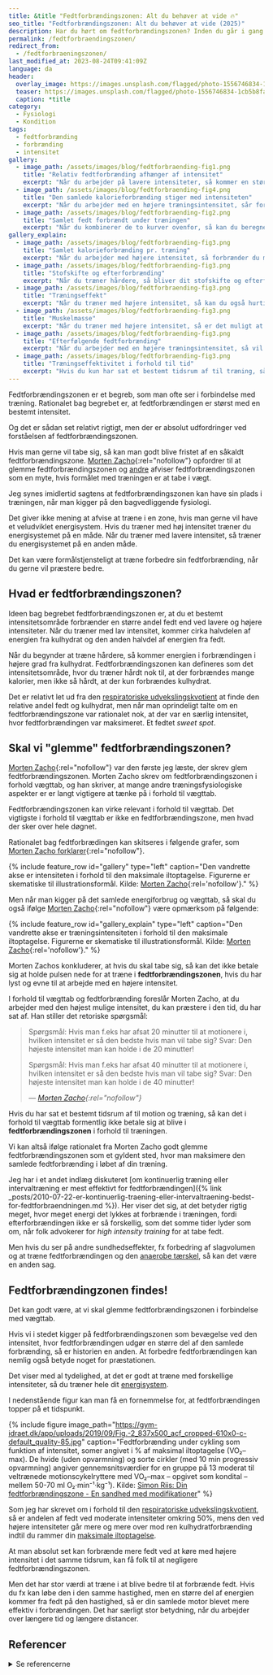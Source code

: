 ```yaml
---
title: &title "Fedtforbrændingszonen: Alt du behøver at vide 🔥"
seo_title: "Fedtforbrændingszonen: Alt du behøver at vide (2025)"
description: Har du hørt om fedtforbrændingszonen? Inden du går i gang med at ræne med en bestemt intensitet for at forbrænde mest muligt fedt, så læs lige med her først.
permalink: /fedtforbraendingszonen/
redirect_from:
  - /fedtforbraeningszonen/
last_modified_at: 2023-08-24T09:41:09Z
language: da
header:
  overlay_image: https://images.unsplash.com/flagged/photo-1556746834-1cb5b8fabd54?ixlib=rb-1.2.1&ixid=eyJhcHBfaWQiOjEyMDd9&auto=format&fit=crop&h=630&w=1200&q=10
  teaser: https://images.unsplash.com/flagged/photo-1556746834-1cb5b8fabd54?ixlib=rb-1.2.1&ixid=eyJhcHBfaWQiOjEyMDd9&auto=format&fit=crop&h=300&w=400&q=10
  caption: *title
category:
  - Fysiologi
  - Kondition
tags:
  - fedtforbrænding
  - forbrænding
  - intensitet
gallery:
  - image_path: /assets/images/blog/fedtforbraending-fig1.png
    title: "Relativ fedtforbrænding afhænger af intensitet"
    excerpt: "Når du arbejder på lavere intensiteter, så kommer en større andel af den forbrændte energi fra fedt. Når du arbejder tættere på de højeste intensiteter, så forbrænder du stort set kun kulhydrat. Det har jeg skrevet lidt mere om under [den respiratoriske udvekslingskvotient](/respiratoriske-metaboliske-udvekslingskvotient/)."
  - image_path: /assets/images/blog/fedtforbraending-fig4.png
    title: "Den samlede kalorieforbrænding stiger med intensiteten"
    excerpt: "Når du arbejder med en højere træningsintensitet, sår forbrænder du flere kalorier pr. minut. Fx bruger du flere [kalorier når du løber end når du går](/loeb-mere-energi-gang/)."
  - image_path: /assets/images/blog/fedtforbraending-fig2.png
    title: "Samlet fedt forbrændt under træningen"
    excerpt: "Når du kombinerer de to kurver ovenfor, så kan du beregne den forbrændte mængde fedt i gram pr. minut. Det betyder, at du teoretisk set forbrænder mest fedt pr. træningsminut ved en træningsintensitet på 60-70%. Det har givet navn til _fedtforbrændingszonen_."
gallery_explain:
  - image_path: /assets/images/blog/fedtforbraending-fig3.png
    title: "Samlet kalorieforbrænding pr. træning"
    excerpt: "Når du arbejder med højere intensitet, så forbrænder du mere pr. minut end ved lavere intensiteter. Du kan altså i det samme tidsrum nå at forbrænde mere, hvis du kan holde en højere intensitet."
  - image_path: /assets/images/blog/fedtforbraending-fig3.png
    title: "Stofskifte og efterforbrænding"
    excerpt: "Når du træner hårdere, så bliver dit stofskifte og efterforbrænding sat i vejret. EPOC er højere i minutterne efter træning, hvis intensiteten i træningen har været højere."
  - image_path: /assets/images/blog/fedtforbraending-fig3.png
    title: "Træningseffekt"
    excerpt: "Når du træner med højere intensitet, så kan du også hurtigere komme i god kondition. Din [maksimale iltoptagelse](/maksimale-iltoptagelse-vo2max/) bliver bedre, men den højintense træning har formentlig ikke samme stimulerende effekt på slagvolumen og træningen af fedtforbrændingen."
  - image_path: /assets/images/blog/fedtforbraending-fig3.png
    title: "Muskelmasse"
    excerpt: "Når du træner med højere intensitet, så er det muligt at din muskelmasse vokser. En større muskelmasse vil betyde en højere forbrænding. Dog er der formentlig kun en lille effekt på muskelmassen at lave kredsløbstræning - også selvom du arbejder med høj intensitet."
  - image_path: /assets/images/blog/fedtforbraending-fig3.png
    title: "Efterfølgende fedtforbrænding"
    excerpt: "Når du arbejder med en højere træningsintensitet, så vil din efterforbrænding være højere. Da intensiteten er lav efter træning, så er fedtforbrændingen en høj andel af din forbrænding. Det betyder, at du i efterforbrændingen vil forbrænde mere fedt, end hvis du havde arbejdet med lavere intensitet i træningen. Det kulhydrat, du spiser, bliver primært brugt til at fylde glykogendepoterne op igen."
  - image_path: /assets/images/blog/fedtforbraending-fig3.png
    title: "Træningseffektivitet i forhold til tid"
    excerpt: "Hvis du kun har sat et bestemt tidsrum af til træning, så kan det være mere effektivt i forhold til kondition at køre med en høj træningsintensitet. Teoretisk set kan man også argumentere for det i forhold til vægttab, men det kræver. Jeg kommer tilbage til, at tidsaspektet imidlertid også har stor effekt. Du skal også være opmærksom på, at når vi kigger på vægttab, så er det dit samlede, daglige energiforbrug, der har allerstørst betydning. Her flytter træningen ikke så mange procent."
---
```


Fedtforbrændingszonen er et begreb, som man ofte ser i forbindelse med træning. Rationalet bag begrebet er, at fedtforbrændingen er størst med en bestemt intensitet.

Og det er sådan set relativt rigtigt, men der er absolut udfordringer ved forståelsen af fedtforbrændingszonen.

Hvis man gerne vil tabe sig, så kan man godt blive fristet af en såkaldt fedtforbrændingszone. [Morten Zacho](https://web.archive.org/web/20090314092028/http://www.motion-online.dk/sundhed_og_vaegt/vaegt_og_fedtprocent/glem_fedtforbraendingszonen/){:rel="nofollow"} opfordrer til at glemme fedtforbrændingszonen og [andre](https://arndalspa.dk/glem-80er-myten-om-fedtforbraending-2/) afviser fedtforbrændingszonen som en myte, hvis formålet med træningen er at tabe i vægt.

Jeg synes imidlertid sagtens at fedtforbrændingszonen kan have sin plads i træningen, når man kigger på den bagvedliggende fysiologi.

Det giver ikke mening at afvise at træne i en zone, hvis man gerne vil have et veludviklet energisystem. Hvis du træner med høj intensitet træner du energisystemet på en måde. Når du træner med lavere intensitet, så træner du energisystemet på en anden måde.

Det kan være formålstjensteligt at træne forbedre sin fedtforbrænding, når du gerne vil præstere bedre.

## Hvad er fedtforbrændingszonen?

Ideen bag begrebet fedtforbrændingszonen er, at du et bestemt intensitetsområde forbrænder en større andel fedt end ved lavere og højere intensiteter. Når du træner med lav intensitet, kommer cirka halvdelen af energien fra kulhydrat og den anden halvdel af energien fra fedt.

Når du begynder at træne hårdere, så kommer energien i forbrændingen i højere grad fra kulhydrat. Fedtforbrændingszonen kan defineres som det intensitetsområde, hvor du træner hårdt nok til, at der forbrændes mange kalorier, men ikke så hårdt, at der kun forbrændes kulhydrat.

Det er relativt let ud fra den [respiratoriske udvekslingskvotient](/respiratoriske-metaboliske-udvekslingskvotient/) at finde den relative andel fedt og kulhydrat, men når man oprindeligt talte om en fedtforbrændingszone var rationalet nok, at der var en særlig intensitet, hvor fedtforbrændingen var maksimeret. Et fedtet _sweet spot_.

## Skal vi "glemme" fedtforbrændingszonen?

[Morten Zacho](https://web.archive.org/web/20090314092028/http://www.motion-online.dk/sundhed_og_vaegt/vaegt_og_fedtprocent/glem_fedtforbraendingszonen/){:rel="nofollow"} var den første jeg læste, der skrev glem fedtforbrændingszonen. Morten Zacho skrev om fedtforbrændingszonen i forhold vægttab, og han skriver, at mange andre træningsfysiologiske aspekter er er langt vigtigere at tænke på i forhold til vægttab.

Fedtforbrændingszonen kan virke relevant i forhold til vægttab. Det vigtigste i forhold til vægttab er ikke en fedtforbrændingszone, men hvad der sker over hele døgnet.

Rationalet bag fedtforbrædingen kan skitseres i følgende grafer, som [Morten Zacho forklarer](https://web.archive.org/web/20090314092028/http://www.motion-online.dk/sundhed_og_vaegt/vaegt_og_fedtprocent/glem_fedtforbraendingszonen/){:rel="nofollow"}.

{% include feature_row id="gallery" type="left" caption="Den vandrette akse er intensiteten i forhold til den maksimale iltoptagelse. Figurerne er skematiske til illustrationsformål. Kilde: [Morten Zacho](https://web.archive.org/web/20090314092028/http://www.motion-online.dk/sundhed_og_vaegt/vaegt_og_fedtprocent/glem_fedtforbraendingszonen/){:rel='nofollow'}." %}

Men når man kigger på det samlede energiforbrug og vægttab, så skal du også ifølge [Morten Zacho](https://web.archive.org/web/20090314092028/http://www.motion-online.dk/sundhed_og_vaegt/vaegt_og_fedtprocent/glem_fedtforbraendingszonen/){:rel="nofollow"} være opmærksom på følgende:

{% include feature_row id="gallery_explain" type="left" caption="Den vandrette akse er træningsintensiteten i forhold til den maksimale iltoptagelse. Figurerne er skematiske til illustrationsformål. Kilde: [Morten Zacho](https://web.archive.org/web/20090314092028/http://www.motion-online.dk/sundhed_og_vaegt/vaegt_og_fedtprocent/glem_fedtforbraendingszonen/){:rel='nofollow'}." %}

Morten Zachos konkluderer, at hvis du skal tabe sig, så kan det ikke betale sig at holde pulsen nede for at træne i **fedtforbrændingszonen**, hvis du har lyst og evne til at arbejde med en højere intensitet.

I forhold til vægttab og fedtforbrænding foreslår Morten Zacho, at du arbejder med den højest mulige intensitet, du kan præstere i den tid, du har sat af. Han stiller det retoriske spørgsmål:

> Spørgsmål: Hvis man f.eks har afsat 20 minutter til at motionere i, hvilken intensitet er så den bedste hvis man vil tabe sig?
> Svar: Den højeste intensitet man kan holde i de 20 minutter!
>
> Spørgsmål: Hvis man f.eks har afsat 40 minutter til at motionere i, hvilken intensitet er så den bedste hvis man vil tabe sig?
> Svar: Den højeste intensitet man kan holde i de 40 minutter!
>
> — <cite>[Morten Zacho](https://web.archive.org/web/20090314092028/http://www.motion-online.dk/sundhed_og_vaegt/vaegt_og_fedtprocent/glem_fedtforbraendingszonen/){:rel="nofollow"}</cite>

Hvis du har sat et bestemt tidsrum af til motion og træning, så kan det i forhold til vægttab formentlig ikke betale sig at blive i **fedtforbrændingszonen** i forhold til træningen.

Vi kan altså ifølge rationalet fra Morten Zacho godt glemme fedtforbrændingszonen som et gyldent sted, hvor man maksimere den samlede fedtforbrænding i løbet af din træning.

Jeg har i et andet indlæg diskuteret [om kontinuerlig træning eller intervaltræning er mest effektivt for fedtforbrændingen]({% link _posts/2010-07-22-er-kontinuerlig-traening-eller-intervaltraening-bedst-for-fedtforbraendningen.md %}). Her viser det sig, at det betyder rigtig meget, hvor meget energi det lykkes at forbrænde i træningen, fordi efterforbrændingen ikke er så forskellig, som det somme tider lyder som om, når folk advokerer for _high intensity training_ for at tabe fedt.

Men hvis du ser på andre sundhedseffekter, fx forbedring af slagvolumen og at træne fedtforbrændingen og den [anaerobe tærskel](/anaerobe-taerskel/), så kan det være en anden sag.

## Fedtforbrændingzonen findes!

Det kan godt være, at vi skal glemme fedtforbrændingszonen i forbindelse med vægttab.

Hvis vi i stedet kigger på fedtforbrændingszonen som bevægelse ved den intensitet, hvor fedtforbrændingen udgør en større del af den samlede forbrænding, så er historien en anden. At forbedre fedtforbrændingen kan nemlig også betyde noget for præstationen.

Det viser med al tydelighed, at det er godt at træne med forskellige intensiteter, så du træner hele dit [energisystem](/energisystemer/).

I nedenstående figur kan man få en fornemmelse for, at fedtforbrændingen topper på et tidspunkt.

{% include figure image_path="https://gym-idraet.dk/app/uploads/2019/09/Fig.-2_837x500_acf_cropped-610x0-c-default_quality-85.jpg" caption="Fedtforbrænding under cykling som funktion af intensitet, somer angivet i % af maksimal iltoptagelse (VO₂–max). De hvide (uden opvarmning) og sorte cirkler (med 10 min progressiv opvarmning) angiver gennemsnitsværdier for en gruppe på 13 moderat til veltrænede motionscykelryttere med VO₂–max – opgivet som kondital – mellem 50-70 ml O₂·min⁻¹·kg⁻¹). Kilde: [Simon Riis: Din fedtforbrændingszone - En sandhed med modifikationer](https://gym-idraet.dk/nyheder-viden/din-fedtforbraendingszone-en-sandhed-med-modifikationer/)" %}

Som jeg har skrevet om i forhold til den [respiratoriske udvekslingskvotient](/respiratoriske-metaboliske-udvekslingskvotient/), så er andelen af fedt ved moderate intensiteter omkring 50%, mens den ved højere intensiteter går mere og mere over mod ren kulhydratforbrænding indtil du rammer din [maksimale iltoptagelse](/maksimale-iltoptagelse-vo2max/).

At man absolut set kan forbrænde mere fedt ved at køre med højere intensitet i det samme tidsrum, kan få folk til at negligere fedtforbrændingszonen.

Men det har stor værdi at træne i at blive bedre til at forbrænde fedt. Hvis du fx kan løbe den i den samme hastighed, men en større del af energien kommer fra fedt på den hastighed, så er din samlede motor blevet mere effektiv i forbrændingen. Det har særligt stor betydning, når du arbejder over længere tid og længere distancer.

## Referencer

<details markdown="1">
  <summary>Se referencerne</summary>

- Bryner, R. W., R. C. Toffle, I. H. Ullrich, og R. A. Yeater. 1997. “The Effects of Exercise Intensity on Body Composition, Weight Loss, and Dietary Composition in Women”. _Journal of the American College of Nutrition_ 16 (1): 68–73. [https://doi.org/10.1080/07315724.1997.10718651](https://doi.org/10.1080/07315724.1997.10718651).
- Grediagin, A., M. Cody, J. Rupp, D. Benardot, og R. Shern. 1995. “Exercise Intensity Does Not Effect Body Composition Change in Untrained, Moderately Overfat Women”. _Journal of the American Dietetic Association_ 95 (6): 661–65. [https://doi.org/10.1016/s0002-8223(95)00181-6](https://doi.org/10.1016/s0002-8223(95)00181-6).
- Kiens, B. 1998. “Training and Fatty Acid Metabolism”. _Advances in Experimental Medicine and Biology_ 441: 229–38. [https://doi.org/10.1007/978-1-4899-1928-1_21](https://doi.org/10.1007/978-1-4899-1928-1_21).
- Nordesjö, L. O. 1974. “The Effect of Quantitated Training on the Capacity for Short and Prolonged Work”. _Acta Physiologica Scandinavica. Supplementum_ 405: 1–54.
- Yoshioka, M., E. Doucet, S. St-Pierre, N. Alméras, D. Richard, A. Labrie, J. P. Després, C. Bouchard, og A. Tremblay. 2001. “Impact of High-Intensity Exercise on Energy Expenditure, Lipid Oxidation and Body Fatness”. _International Journal of Obesity and Related Metabolic Disorders: Journal of the International Association for the Study of Obesity_ 25 (3): 332–39. [https://doi.org/10.1038/sj.ijo.0801554](https://doi.org/10.1038/sj.ijo.0801554).
</details>
